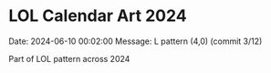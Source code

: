 # LOL Calendar Art 2024

Date: 2024-06-10 00:02:00
Message: L pattern (4,0) (commit 3/12)

Part of LOL pattern across 2024
